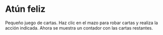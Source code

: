 # Atún feliz

Pequeño juego de cartas. Haz clic en el mazo para robar cartas y realiza la acción indicada. Ahora se muestra un contador con las cartas restantes.
